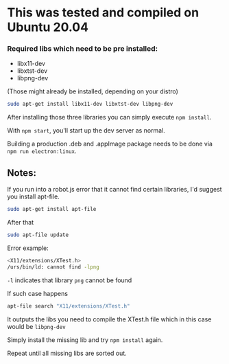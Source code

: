 # This was tested and compiled on Ubuntu 20.04
### Required libs which need to be pre installed:
- libx11-dev
- libxtst-dev
- libpng-dev

(Those might already be installed, depending on your distro)

```bash
sudo apt-get install libx11-dev libxtst-dev libpng-dev
``` 

After installing those three libraries you can simply execute ```npm install```.

With ```npm start```, you'll start up the dev server as normal.

Building a production .deb and .appImage package needs to be done via ```npm run electron:linux```.

## Notes:
 
If you run into a robot.js error that it cannot find certain libraries, I'd suggest you install apt-file.
```bash
sudo apt-get install apt-file
```
After that
```bash
sudo apt-file update
```
Error example: 
```bash 
<X11/extensions/XTest.h> 
/urs/bin/ld: cannot find -lpng
```
```-l``` indicates that library ```png``` cannot be found

If such case happens
```bash
apt-file search "X11/extensions/XTest.h"
```
It outputs the libs you need to compile the XTest.h file which in this case would be ```libpng-dev```

Simply install the missing lib and try ```npm install``` again.

Repeat until all missing libs are sorted out.

